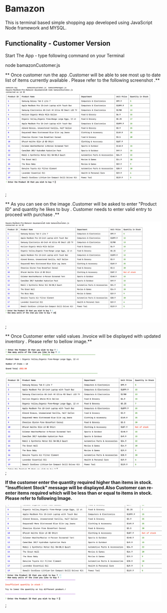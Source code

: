 # Bamazon
This is terminal based simple shopping app developed using JavaScript Node framework and MYSQL.

## Functionality - Customer Version
Start The App - type following command on your Terminal

node bamazonCustomer.js 

** Once customer  run the app .Customer will be able to see most up to date list of items currently available .
Please refer to the following screenshot .**

![Screen view of current items](images/Bamazon-Client-View.png);

** As you can see on the image .Customer will be asked to enter "Product ID" and quantity he likes to buy .
Customer needs to enter valid entry to proceed with purchase .**

![Screen view of placing the order](images/Bamazon-Client-View-Place-Order.png);

** Once Customer enter valid values .Invoice will be displayed with updated inventory . Please refer to bellow image.**

![Screen view of current items](images/Bamazon-Client-View-Order-Summery.png);

**If the customer enter the quantity required higher than items in stock. "Insufficient Stock" message will be displayed.Also Customer can re-enter items required which will be less than or equal to items in stock. Please refer to following Image.**

![Screen view of Insufficient Stock](images/Bamazon-Client-View-Insufficient.png);
